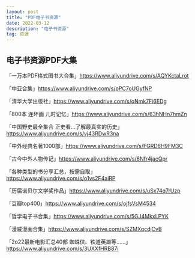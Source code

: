 ```yaml
---
layout: post
title: "PDF电子书资源"
date: 2022-03-12 
description: "电子书资源"
tag: 资源
---   
```


## 电子书资源PDF大集

「一万本PDF格式图书大合集」https://www.aliyundrive.com/s/AQYKctaLrot 

「中亚合集」https://www.aliyundrive.com/s/pPC7oUGyfNP 

「清华大学出版社」https://www.aliyundrive.com/s/oNmk7Fi6EDg 

「800本 连环画 儿时记忆」https://www.aliyundrive.com/s/63hNHn7hmZn 

「中国野史最全集合 正史看...了解最真实的历史」https://www.aliyundrive.com/s/vj43RDwR3na 

「中外经典名著1000部」https://www.aliyundrive.com/s/FGRD6H9FM3C 


「古今中外人物传记」https://www.aliyundrive.com/s/6Nfr4jacQpr 

「各种类型的书分享汇总，按需自取」https://www.aliyundrive.com/s/o1vs2F4aiRP 

「历届诺贝尔文学奖作品」https://www.aliyundrive.com/s/uSx74q7rUzp 

「豆瓣top400」https://www.aliyundrive.com/s/ojfsVsM4534 


「哲学电子书合集」https://www.aliyundrive.com/s/5GJ4MkxLPYK 


「漫威漫画合集」https://www.aliyundrive.com/s/SZMXqcdjCvB 

「2o22最新电影汇总40部 蜘蛛侠、铁道英雄等……」https://www.aliyundrive.com/s/3UXXfHRB87i
